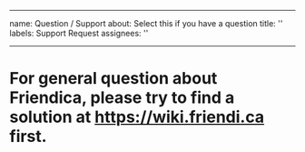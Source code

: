 <!--
SPDX-FileCopyrightText: 2010 - 2024 the Friendica project

SPDX-License-Identifier: CC0-1.0
-->

---
name: Question / Support
about: Select this if you have a question 
title: ''
labels: Support Request
assignees: ''

---

# For general question about Friendica, please try to find a solution at https://wiki.friendi.ca first.